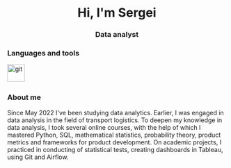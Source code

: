 <div id="header" align="center">
	<h1>Hi, I'm Sergei</h1>
	<h3>Data analyst</h3>
</div>

### Languages and tools

<img src="https://cdn.jsdelivr.net/gh/devicons/devicon/icons/git/git-plain-wordmark.svg" title="git" width="40" height="40"/>&nbsp;

### About me

Since May 2022 I've been studying data analytics. Earlier, I was engaged in data analysis in the field of transport logistics.
To deepen my knowledge in data analysis, I took several online courses, with the help of which I mastered Python, SQL, mathematical statistics, probability theory, product metrics and frameworks for product development. On academic projects, I practiced in conducting of statistical tests, creating dashboards in Tableau, using Git and Airflow.

